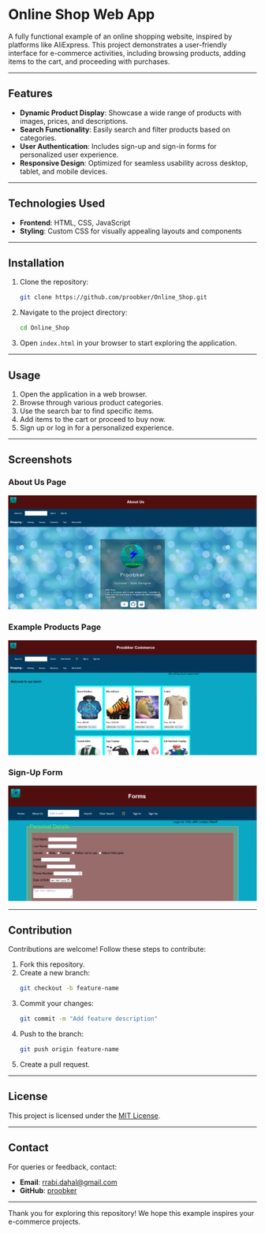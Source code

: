 
# Online Shop Web App

A fully functional example of an online shopping website, inspired by platforms like AliExpress. This project demonstrates a user-friendly interface for e-commerce activities, including browsing products, adding items to the cart, and proceeding with purchases.

---

## Features

- **Dynamic Product Display**: Showcase a wide range of products with images, prices, and descriptions.
- **Search Functionality**: Easily search and filter products based on categories.
- **User Authentication**: Includes sign-up and sign-in forms for personalized user experience.
- **Responsive Design**: Optimized for seamless usability across desktop, tablet, and mobile devices.

---

## Technologies Used

- **Frontend**: HTML, CSS, JavaScript
- **Styling**: Custom CSS for visually appealing layouts and components

---

## Installation

1. Clone the repository:
   ```bash
   git clone https://github.com/proobker/Online_Shop.git
   ```

2. Navigate to the project directory:
   ```bash
   cd Online_Shop
   ```

3. Open `index.html` in your browser to start exploring the application.

---

## Usage

1. Open the application in a web browser.
2. Browse through various product categories.
3. Use the search bar to find specific items.
4. Add items to the cart or proceed to buy now.
5. Sign up or log in for a personalized experience.

---

## Screenshots

### About Us Page
![About Us Page](https://github.com/proobker/Online_Shop/raw/main/screenshots/about.png)

### Example Products Page
![Example Products Page](https://github.com/proobker/Online_Shop/raw/main/screenshots/example.png)

### Sign-Up Form
![Sign-Up Form](https://github.com/proobker/Online_Shop/raw/main/screenshots/form.png)

---

## Contribution

Contributions are welcome! Follow these steps to contribute:

1. Fork this repository.
2. Create a new branch:
   ```bash
   git checkout -b feature-name
   ```
3. Commit your changes:
   ```bash
   git commit -m "Add feature description"
   ```
4. Push to the branch:
   ```bash
   git push origin feature-name
   ```
5. Create a pull request.

---

## License

This project is licensed under the [MIT License](LICENSE).

---

## Contact

For queries or feedback, contact:
- **Email**: rrabi.dahal@gmail.com
- **GitHub**: [proobker](https://github.com/proobker)

---

Thank you for exploring this repository! We hope this example inspires your e-commerce projects.
